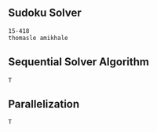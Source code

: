 ## Sudoku Solver
    15-418
    thomasle amikhale

## Sequential Solver Algorithm
    T

## Parallelization
    T
